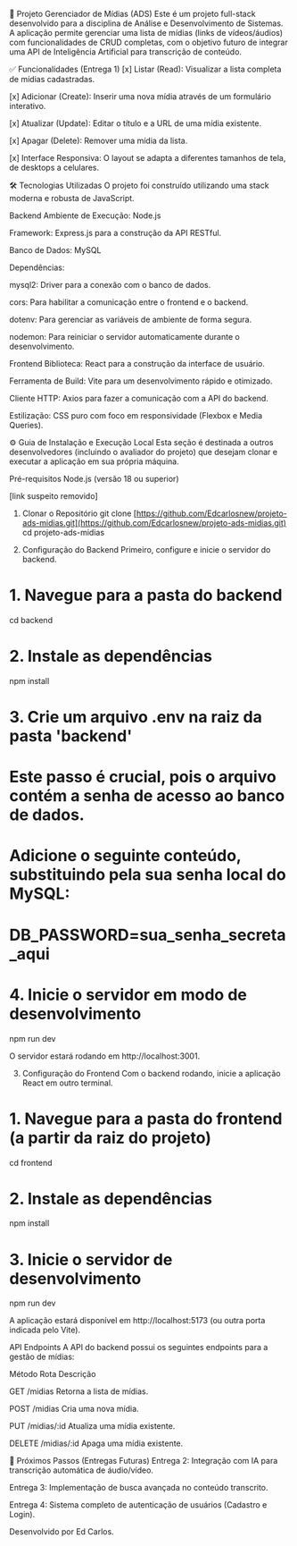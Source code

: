 🚀 Projeto Gerenciador de Mídias (ADS)
Este é um projeto full-stack desenvolvido para a disciplina de Análise e Desenvolvimento de Sistemas. A aplicação permite gerenciar uma lista de mídias (links de vídeos/áudios) com funcionalidades de CRUD completas, com o objetivo futuro de integrar uma API de Inteligência Artificial para transcrição de conteúdo.

✅ Funcionalidades (Entrega 1)
[x] Listar (Read): Visualizar a lista completa de mídias cadastradas.

[x] Adicionar (Create): Inserir uma nova mídia através de um formulário interativo.

[x] Atualizar (Update): Editar o título e a URL de uma mídia existente.

[x] Apagar (Delete): Remover uma mídia da lista.

[x] Interface Responsiva: O layout se adapta a diferentes tamanhos de tela, de desktops a celulares.

🛠️ Tecnologias Utilizadas
O projeto foi construído utilizando uma stack moderna e robusta de JavaScript.

Backend
Ambiente de Execução: Node.js

Framework: Express.js para a construção da API RESTful.

Banco de Dados: MySQL

Dependências:

mysql2: Driver para a conexão com o banco de dados.

cors: Para habilitar a comunicação entre o frontend e o backend.

dotenv: Para gerenciar as variáveis de ambiente de forma segura.

nodemon: Para reiniciar o servidor automaticamente durante o desenvolvimento.

Frontend
Biblioteca: React para a construção da interface de usuário.

Ferramenta de Build: Vite para um desenvolvimento rápido e otimizado.

Cliente HTTP: Axios para fazer a comunicação com a API do backend.

Estilização: CSS puro com foco em responsividade (Flexbox e Media Queries).

⚙️ Guia de Instalação e Execução Local
Esta seção é destinada a outros desenvolvedores (incluindo o avaliador do projeto) que desejam clonar e executar a aplicação em sua própria máquina.

Pré-requisitos
Node.js (versão 18 ou superior)

[link suspeito removido]

1. Clonar o Repositório
git clone [https://github.com/Edcarlosnew/projeto-ads-midias.git](https://github.com/Edcarlosnew/projeto-ads-midias.git)
cd projeto-ads-midias

2. Configuração do Backend
Primeiro, configure e inicie o servidor do backend.

# 1. Navegue para a pasta do backend
cd backend

# 2. Instale as dependências
npm install

# 3. Crie um arquivo .env na raiz da pasta 'backend'
#    Este passo é crucial, pois o arquivo contém a senha de acesso ao banco de dados.
#    Adicione o seguinte conteúdo, substituindo pela sua senha local do MySQL:
#    DB_PASSWORD=sua_senha_secreta_aqui

# 4. Inicie o servidor em modo de desenvolvimento
npm run dev

O servidor estará rodando em http://localhost:3001.

3. Configuração do Frontend
Com o backend rodando, inicie a aplicação React em outro terminal.

# 1. Navegue para a pasta do frontend (a partir da raiz do projeto)
cd frontend

# 2. Instale as dependências
npm install

# 3. Inicie o servidor de desenvolvimento
npm run dev

A aplicação estará disponível em http://localhost:5173 (ou outra porta indicada pelo Vite).

API Endpoints
A API do backend possui os seguintes endpoints para a gestão de mídias:

Método              Rota                Descrição

GET                 /midias             Retorna a lista de mídias.

POST                /midias             Cria uma nova mídia.

PUT                 /midias/:id         Atualiza uma mídia existente.

DELETE              /midias/:id         Apaga uma mídia existente.

🔮 Próximos Passos (Entregas Futuras)
Entrega 2: Integração com IA para transcrição automática de áudio/vídeo.

Entrega 3: Implementação de busca avançada no conteúdo transcrito.

Entrega 4: Sistema completo de autenticação de usuários (Cadastro e Login).

Desenvolvido por Ed Carlos.
